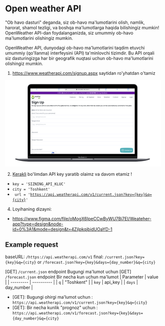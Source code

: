# Open weather API

"Ob havo dasturi" deganda, siz ob-havo ma'lumotlarini olish, namlik, harorat, shamol tezligi, va boshqa ma'lumotlarga haqida bilishingiz mumkin! OpenWeather API-dan foydalanganizda, siz umummiy ob-havo ma'lumotlarini olishingiz mumkin.

OpenWeather API, dunyodagi ob-havo ma'lumotlarini taqdim etuvchi umummiy (qo'llanma) interfeysini (API) ta'minlovchi tizimdir. Bu API orqali siz dasturingizga har bir geografik nuqtasi uchun ob-havo ma'lumotlarini olishingiz mumkin.

1. https://www.weatherapi.com/signup.aspx saytidan ro'yhatdan o'tamiz 

![alt text](image-2.png)

2. [Kerakli](https://www.weatherapi.com/my/) bo'limdan API key yaratib olaimz va davom etamiz !



- <code>key = 'SIZNING_API_KLUC'</code>
- <code>city = 'Toshkent'</code>
- <code> url = 'https://api.weatherapi.com/v1/current.json?key={key}&q={city}' </code>

4. Loyihaning dizayni:

- https://www.figma.com/file/oMogX6IpeCCwByWU7Bi7EI/Weateher-app?type=design&node-id=0%3A1&mode=design&t=4ZjlpkqjbidUOaYD-1


## Example request


baseURL: `/https://api.weatherapi.com/v1`
final: `/current.json?key={key}&q={city}` or `/forecast.json?key={key}&days={day_number}&q={city}`

[GET] `/current.json` endpoint Bugungi ma'lumot  uchun
[GET] `/forecast.json` endpoint Bir necha kun  uchun ma'lumot
| Parameter | value      |
| --------- | ---------- |
| `q`       | "Toshkent" |
| `key`     | api_key    |
| `days`    | day_number |

- [GET]: Bugungi ohirgi ma'lumot uchun : `https://api.weatherapi.com/v1/current.json?key={key}&q={city}`
- [GET]: Bir necha kunlik "prognoz" uchun : `https://api.weatherapi.com/v1/forecast.json?key={key}&days={day_number}&q={city}`




